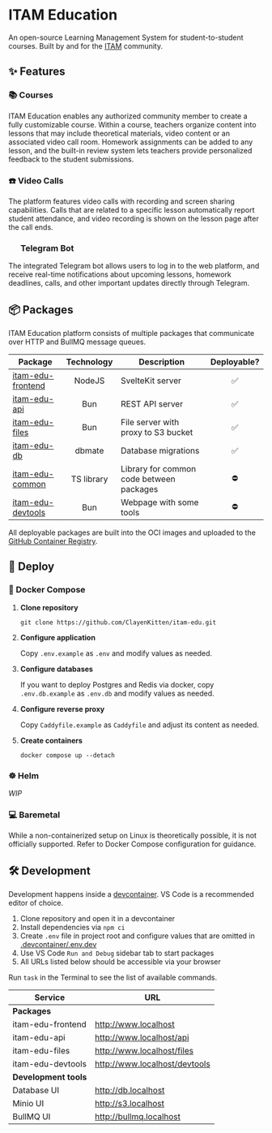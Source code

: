 # ITAM Education

An open-source Learning Management System for student-to-student courses. Built by and for the
[ITAM](https://itatmisis.ru) community.

## ✨ Features

### 📚 Courses

ITAM Education enables any authorized community member to create a fully customizable course. Within
a course, teachers organize content into lessons that may include theoretical materials, video
content or an associated video call room. Homework assignments can be added to any lesson, and the
built-in review system lets teachers provide personalized feedback to the student submissions.

### ☎️ Video Calls

The platform features video calls with recording and screen sharing capabilities. Calls that are
related to a specific lesson automatically report student attendance, and video recording is shown
on the lesson page after the call ends.

### <img height="16" width="16" src="https://cdn.simpleicons.org/telegram/white" />&nbsp;&nbsp;Telegram Bot

The integrated Telegram bot allows users to log in to the web platform, and receive real-time
notifications about upcoming lessons, homework deadlines, calls, and other important updates
directly through Telegram.

## 📦 Packages

ITAM Education platform consists of multiple packages that communicate over HTTP and BullMQ message
queues.

| Package                                  | Technology | Description                              | Deployable? |
| ---------------------------------------- | :--------: | ---------------------------------------- | :---------: |
| [itam-edu-frontend](./packages/frontend) |   NodeJS   | SvelteKit server                         |     ✅      |
| [itam-edu-api](./packages/api)           |    Bun     | REST API server                          |     ✅      |
| [itam-edu-files](./packages/files)       |    Bun     | File server with proxy to S3 bucket      |     ✅      |
| [itam-edu-db](./packages/db)             |   dbmate   | Database migrations                      |     ✅      |
| [itam-edu-common](./packages/common)     | TS library | Library for common code between packages |     ⛔️     |
| [itam-edu-devtools](./packages/devtools) |    Bun     | Webpage with some tools                  |     ⛔️     |

All deployable packages are built into the OCI images and uploaded to the
[GitHub Container Registry](https://github.com/ClayenKitten?tab=packages&repo_name=itam-edu).

## 🚀 Deploy

### 🐋 Docker Compose

1. **Clone repository**

    `git clone https://github.com/ClayenKitten/itam-edu.git`

1. **Configure application**

    Copy `.env.example` as `.env` and modify values as needed.

1. **Configure databases**

    If you want to deploy Postgres and Redis via docker, copy `.env.db.example` as `.env.db` and
    modify values as needed.

1. **Configure reverse proxy**

    Copy `Caddyfile.example` as `Caddyfile` and adjust its content as needed.

1. **Create containers**

    `docker compose up --detach`

### ☸️ Helm

_WIP_

### 💻 Baremetal

While a non-containerized setup on Linux is theoretically possible, it is not officially supported.
Refer to Docker Compose configuration for guidance.

## 🛠️ Development

Development happens inside a
[devcontainer](https://code.visualstudio.com/docs/devcontainers/containers). VS Code is a
recommended editor of choice.

1. Clone repository and open it in a devcontainer
1. Install dependencies via `npm ci`
1. Create `.env` file in project root and configure values that are omitted in
   [.devcontainer/.env.dev](.devcontainer/.env.dev)
1. Use VS Code `Run and Debug` sidebar tab to start packages
1. All URLs listed below should be accessible via your browser

Run `task` in the Terminal to see the list of available commands.

| Service               | URL                           |
| --------------------- | ----------------------------- |
| **Packages**          |                               |
| itam-edu-frontend     | http://www.localhost          |
| itam-edu-api          | http://www.localhost/api      |
| itam-edu-files        | http://www.localhost/files    |
| itam-edu-devtools     | http://www.localhost/devtools |
| **Development tools** |                               |
| Database UI           | http://db.localhost           |
| Minio UI              | http://s3.localhost           |
| BullMQ UI             | http://bullmq.localhost       |
